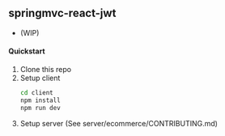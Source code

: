 ## springmvc-react-jwt

- (WIP)

#### Quickstart

1. Clone this repo
2. Setup client
   ```bash
   cd client
   npm install
   npm run dev
   ```
3. Setup server (See server/ecommerce/CONTRIBUTING.md)


